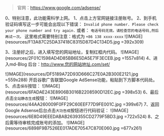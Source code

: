 > 官网：https://www.google.com/adsense/

0、特别注意，此功能需科学上网。
1、点击上方官网链接注册账号。
2、到手机验证码填写这一步可能会出现以下错误：
`Invalid phone number. Please check your phone number and try again.`
或者：
`电话号码无效。请检查您的电话号码,然后再试一次。`
这里格式需要特别注意：格式为 `+86 138 xxxx-xxxx`
![IMAGE](resources/F13A87C25DA37418C8315D87D4C134D5.jpg =392x309)

3、注册好之后，进入填写您的网站地址，复制红框内代码。
![IMAGE](resources/2F01C1598AD4D85BB6E5DA5E71F3ECEB.jpg =1557x814)
4、进入md-Blog 后台：http://www.您的网站地址.com/set/

![IMAGE](resources/DF5189A72D93D666C27E0A2B300E2121.jpg =559x288)
开启谷歌广告联盟Google AdSense功能，粘贴到下方脚本代码处。
5、点击`保存`按钮：
![IMAGE](resources/6FADAE243E8906B3016B2208590D12EC.jpg =398x53)
6、最后点击`全站静态生成`按钮：
![IMAGE](resources/44AA260009F0FF29C60EEF77D9FE001C.jpg =399x67)
7、返回Google Adsense后台点击`大功告成`按钮进行代码验证：
![IMAGE](resources/6E8D49EEEDABAB2639355CD2779F5BD3.jpg =722x524)
8、之后需等待审核完成账号的添加。
![IMAGE](resources/6898F9B7526EE017ADE70547C870E060.jpg =677x261)